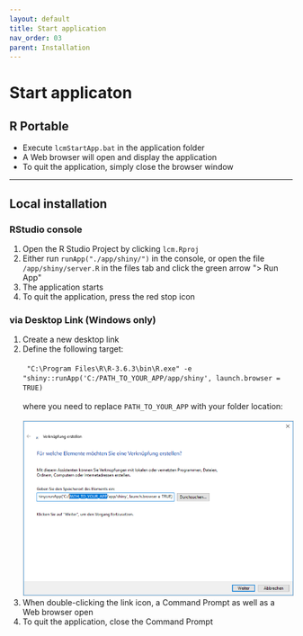 ```yaml
---
layout: default
title: Start application
nav_order: 03
parent: Installation
---
```


# Start applicaton
## R Portable
- Execute `lcmStartApp.bat` in the application folder
- A Web browser will open and display the application
- To quit the application, simply close the browser window

<hr>

## Local installation
### RStudio console
1. Open the R Studio Project by clicking `lcm.Rproj`
1. Either run `runApp("./app/shiny/")` in the console, or open the file `/app/shiny/server.R` in the files tab and click the green arrow "> Run App"
1. The application starts
1. To quit the application, press the red stop icon

### via Desktop Link (Windows only)
1. Create a new desktop link
1. Define the following target:<br><br>```
  "C:\Program Files\R\R-3.6.3\bin\R.exe" -e "shiny::runApp('C:/PATH_TO_YOUR_APP/app/shiny', launch.browser = TRUE)```<br><br>
  where you need to replace `PATH_TO_YOUR_APP` with your folder location:<br><br>
  <img src="https://raw.githubusercontent.com/hslu-ige-laes/lcm/master/docs/assets/images/installationStartApp_01.PNG" style="border:1px solid lightgrey"/><br>
1. When double-clicking the link icon, a Command Prompt as well as a Web browser open
1. To quit the application, close the Command Prompt
